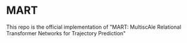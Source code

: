 # MART
This repo is the official implementation of "MART: MultiscAle Relational Transformer Networks for Trajectory Prediction"
